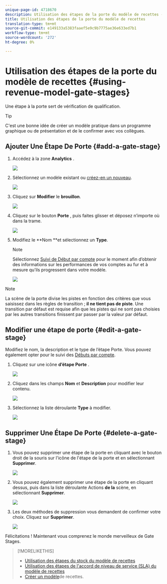 ```yaml
---
unique-page-id: 4718670
description: Utilisation des étapes de la porte du modèle de recettes - Documents marketing - Documentation du produit
title: Utilisation des étapes de la porte du modèle de recettes
translation-type: tm+mt
source-git-commit: e149133a5383faaef5e9c9b7775ae36e633ed7b1
workflow-type: tm+mt
source-wordcount: '272'
ht-degree: 0%

---
```



# Utilisation des étapes de la porte du modèle de recettes {#using-revenue-model-gate-stages}

Une étape à la porte sert de vérification de qualification.

>[!TIP]
>
>C&#39;est une bonne idée de créer un modèle pratique dans un programme graphique ou de présentation et de le confirmer avec vos collègues.

## Ajouter Une Étape De Porte {#add-a-gate-stage}

1. Accédez à la zone **Analytics** .

   ![](assets/image2015-4-27-23-3a27-3a43.png)

1. Sélectionnez un modèle existant ou [créez-en un nouveau](create-a-new-revenue-model.md).

   ![](assets/image2015-4-27-15-3a6-3a30.png)

1. Cliquez sur **Modifier** le **brouillon**.

   ![](assets/image2015-4-27-12-3a10-3a49.png)

1. Cliquez sur le bouton **Porte** , puis faites glisser et déposez n’importe où dans la trame.

   ![](assets/image2015-4-27-16-3a54-3a19.png)

1. Modifiez le **Nom **et sélectionnez un **Type**.

   >[!NOTE]
   >
   >Sélectionnez [Suivi de Début par compte](start-tracking-by-account-in-the-revenue-modeler.md) pour le moment afin d’obtenir des informations sur les performances de vos comptes au fur et à mesure qu’ils progressent dans votre modèle.

   ![](assets/image2015-4-28-12-3a1-3a7.png)

>[!NOTE]
>
>La scène de la porte divise les pistes en fonction des critères que vous saisissez dans les règles de transition ; **il ne tient pas de piste**. Une transition par défaut est requise afin que les pistes qui ne sont pas choisies par les autres transitions finissent par passer par la valeur par défaut.

## Modifier une étape de porte {#edit-a-gate-stage}

Modifiez le nom, la description et le type de l’étape Porte. Vous pouvez également opter pour le suivi des [Débuts par compte](start-tracking-by-account-in-the-revenue-modeler.md).

1. Cliquez sur une icône **d’étape Porte** .

   ![](assets/image2015-4-27-17-3a11-3a41.png)

1. Cliquez dans les champs **Nom** et **Description** pour modifier leur contenu.

   ![](assets/image2015-4-28-12-3a17-3a22.png)

1. Sélectionnez la liste déroulante **Type** à modifier.

   ![](assets/image2015-4-27-17-3a14-3a7.png)

## Supprimer Une Étape De Porte {#delete-a-gate-stage}

1. Vous pouvez supprimer une étape de la porte en cliquant avec le bouton droit de la souris sur l&#39;icône de l&#39;étape de la porte et en sélectionnant **Supprimer**.

   ![](assets/image2015-4-28-12-3a30-3a19.png)

1. Vous pouvez également supprimer une étape de la porte en cliquant dessus, puis dans la liste déroulante Actions **de la** scène, en sélectionnant **Supprimer**.

   ![](assets/image2015-4-28-12-3a56-3a28.png)

1. Les deux méthodes de suppression vous demandent de confirmer votre choix. Cliquez sur **Supprimer**.

   ![](assets/image2015-4-28-12-3a52-3a22.png)

Félicitations ! Maintenant vous comprenez le monde merveilleux de Gate Stages.

>[!MORELIKETHIS]
>
>* [Utilisation des étapes du stock du modèle de recettes](using-revenue-model-inventory-stages.md)
>* [Utilisation des étapes de l&#39;accord de niveau de service (SLA) du modèle de recettes](using-revenue-model-sla-stages.md)
>* [Créer un modèle](create-a-new-revenue-model.md)de recettes.

>



